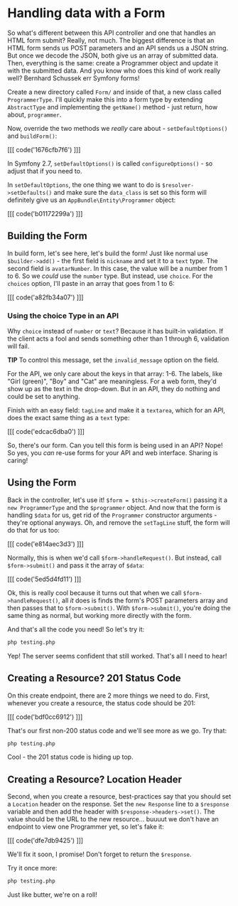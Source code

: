 # Handling data with a Form

So what's different between this API controller and one that handles
an HTML form submit? Really, not much. The biggest difference is that an
HTML form sends us POST parameters and an API sends us a JSON string. But once
we decode the JSON, both give us an array of submitted data. Then, everything
is the same: create a Programmer object and update it with the submitted
data. And you know who does this kind of work really well? Bernhard Schussek err
Symfony forms!

Create a new directory called `Form/` and inside of that, a new class called
`ProgrammerType`. I'll quickly make this into a form type by extending
`AbstractType` and implementing the `getName()` method - just return,
how about, `programmer`.

Now, override the two methods we *really* care about - `setDefaultOptions()`
and `buildForm()`:

[[[ code('1676cfb7f6') ]]]

In Symfony 2.7, `setDefaultOptions()` is called `configureOptions()` - so
adjust that if you need to.

In `setDefaultOptions`, the one thing we want to do is `$resolver->setDefaults()`
and make sure the `data_class` is set so this form will definitely give us
an `AppBundle\Entity\Programmer` object:

[[[ code('b01172299a') ]]]

## Building the Form

In build form, let's see here, let's build the form! Just like normal
use `$builder->add()` - the first field is `nickname` and set it to a `text`
type. The second field is `avatarNumber`. In this case, the value will be
a number from 1 to 6. So we *could* use the `number` type. But instead, use
`choice`. For the `choices` option, I'll paste in an array that goes from
1 to 6:

[[[ code('a82fb34a07') ]]]

### Using the choice Type in an API

Why `choice` instead of `number` or `text`? Because it has built-in validation.
If the client acts a fool and sends something other than 1 through 6, validation 
will fail.

**TIP** To control this message, set the `invalid_message` option on the field.

For the API, we only care about the keys in that array: 1-6. The labels, like
"Girl (green)", "Boy" and "Cat" are meaningless. For a web form, they'd show
up as the text in the drop-down. But in an API, they do nothing and could
be set to anything.

Finish with an easy field: `tagLine` and make it a `textarea`, which for an
API, does the exact same thing as a `text` type:

[[[ code('edcac6dba0') ]]]

So, there's our form.
Can you tell this form is being used in an API? Nope! So yes, you *can* re-use
forms for your API and web interface. Sharing is caring!

## Using the Form

Back in the controller, let's use it! `$form = $this->createForm()` passing
it a `new ProgrammerType` and the `$programmer` object. And now that the
form is handling `$data` for us, get rid of the `Programmer` constructor
arguments - they're optional anyways. Oh, and remove the `setTagLine` stuff,
the form will do that for us too:

[[[ code('e814aec3d3') ]]]

Normally, this is when we'd call `$form->handleRequest()`. But instead, call
`$form->submit()` and pass it the array of `$data`:

[[[ code('5ed5d4fd11') ]]]

Ok, this is really cool because it turns out that when we call `$form->handleRequest()`,
all *it* does is finds the form's POST parameters array and then passes that
to `$form->submit()`. With `$form->submit()`, you're doing the same thing
as normal, but working more directly with the form.

And that's all the code you need! So let's try it:

```bash
php testing.php
```

Yep! The server seems confident that still worked. That's all
I need to hear!

## Creating a Resource? 201 Status Code

On this create endpoint, there are 2 more things we need to do. First, whenever
you create a resource, the status code should be 201:

[[[ code('bdf0cc6912') ]]]

That's our first non-200 status code and we'll see more as we go. Try that:

```bash
php testing.php
```

Cool - the 201 status code is hiding up top.

## Creating a Resource? Location Header

Second, when you create a resource, best-practices say that you should set
a `Location` header on the response. Set the `new Response` line to a
`$response` variable and then add the header with `$response->headers->set()`.
The value should be the URL to the new resource... buuuut we don't have an
endpoint to view one Programmer yet, so let's fake it:

[[[ code('dfe7db9425') ]]]

We'll fix it soon, I promise! Don't forget to return the `$response`.

Try it once more:

```bash
php testing.php
```

Just like butter, we're on a roll!
